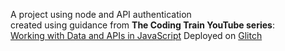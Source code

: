 A project using node and API authentication  
created using guidance from **The Coding Train YouTube series**:  
[Working with Data and APIs in JavaScript](https://www.youtube.com/playlist?list=PLRqwX-V7Uu6YxDKpFzf_2D84p0cyk4T7X)
Deployed on [Glitch](https://lululand-selfie-app.glitch.me/)

